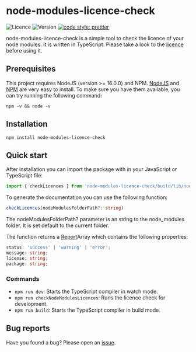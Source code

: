 # node-modules-licence-check

![Licence](https://img.shields.io/badge/License-CC--BY--3.0-yellow.svg?style=flat-square) ![Version](https://img.shields.io/github/package-json/v/thekeineahnung/node-modules-licence-check/main?style=flat-square&label=Version) [![code style: prettier](https://img.shields.io/badge/code_style-prettier-ff69b4.svg?style=flat-square)](https://github.com/prettier/prettier)

node-modules-licence-check is a simple tool to check the licence of your node modules. It is written in TypeScript. Please take a look to the [licence](https://github.com/TheKeineAhnung/node-modules-licence-check/blob/main/LICENCE.md) before using it.

## Prerequisites

This project requires NodeJS (version >= 16.0.0) and NPM. [NodeJS](https://nodejs.org/) and [NPM](https://www.npmjs.com/) are very easy to install. To make sure you have them available, you can try running the following command:

```
npm -v && node -v
```

## Installation

```
npm install node-modules-licence-check
```

## Quick start

After installation you can import the package with in your JavaScript or TypeScript file:

```ts
import { checkLicences } from 'node-modules-licence-check/build/lib/nodeModulesLicenceCheck';
```

To generate the documentation you can use the following function:

```ts
checkLicences(nodeModulesFolderPath?: string)
```

The nodeModulesFolderPath? parameter is an string to the node_modules folder. It is set default to the current folder.

The function returns a [Report](https://github.com/TheKeineAhnung/node-modules-licence-check/blob/main/lib/types/Report.ts)Array which contains the following properties:

```ts
status: 'success' | 'warning' | 'error';
message: string;
license: string;
package: string;
```

### Commands

- `npm run dev`: Starts the TypeScript compiler in watch mode.
- `npm run checkNodeModulesLicences`: Runs the licence check for development.
- `npm run build`: Starts the TypeScript compiler in build mode.

## Bug reports

Have you found a bug? Please open an [issue](https://github.com/TheKeineAhnung/node-modules-licence-check/issues/new).

[cc-by-nc-sa]: http://creativecommons.org/licenses/by-nc-sa/4.0/
[cc-by-nc-sa-image]: https://licensebuttons.net/l/by-nc-sa/4.0/88x31.png
[cc-by-nc-sa-shield]: https://img.shields.io/badge/License-CC%20BY--NC--SA--4.0-yellow.svg?style=flat-square

